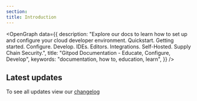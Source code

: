 ```yaml
---
section:
title: Introduction
---
```


<script lang="ts" context="module">
  export const prerender = true;
  export async function load({ session }) {
    return { props: { changelogEntries: session.changelogEntries } };
  }
</script>

<script lang="ts">
  import { setContext } from "svelte";
  import GetStarted from "$lib/components/docs/landing-page/get-started.svelte";
  import Timeline, { contextKeyChangelogEntries } from "$lib/components/docs/landing-page/timeline/timeline.svelte";
  import OpenGraph from "$lib/components/open-graph.svelte";

  export let changelogEntries;

  setContext(contextKeyChangelogEntries, changelogEntries);
</script>

<OpenGraph
data={{
    description:
      "Explore our docs to learn how to set up and configure your cloud developer environment. Quickstart. Getting started. Configure. Develop. IDEs. Editors. Integrations. Self-Hosted. Supply Chain Security.",
    title: "Gitpod Documentation - Educate, Configure, Develop",
    keywords: "documentation, how to, education, learn",
  }}
/>

<GetStarted />

## Latest updates

<Timeline />

To see all updates view our [changelog](/changelog)

<!-- Test Test Test -->
